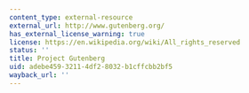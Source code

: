 ```yaml
---
content_type: external-resource
external_url: http://www.gutenberg.org/
has_external_license_warning: true
license: https://en.wikipedia.org/wiki/All_rights_reserved
status: ''
title: Project Gutenberg
uid: adebe459-3211-4df2-8032-b1cffcbb2bf5
wayback_url: ''
---
```

